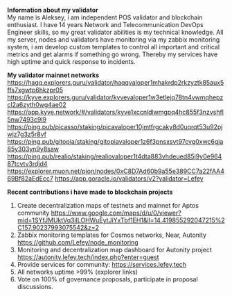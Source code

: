 **Information about my validator**<br>
My name is Aleksey, i am independent POS validator and blockchain enthusiast. I have 14 years Network and Telecommunication DevOps Engineer skills, so my great validator abilities is my technical knowledge. All my server, nodes and validators have monitoring via my zabbix monitoring system, i am develop custom templates to control all important and critical metrics and get alarms if something go wrong. Thereby my services have high uptime and quick response to incidents.

**My validator mainnet networks**<br>
https://haqq.explorers.guru/validator/haqqvaloper1mhakrdp2rkzyztk85aux5ffs7xgwtp6hkzpr05
https://kyve.explorers.guru/validator/kyvevaloper1w3etlejq78tn4vwmqhepzcl2a6zyth0wg4ae02
https://app.kyve.network/#/validators/kyve1xccnldlwmgpq4hc855f3nzvshfl5nw7493c9l9
https://ping.pub/picasso/staking/picavaloper10jmtfrgcaky8d0uqrqt53u92pjwjz7g3z5r8vf
https://ping.pub/gitopia/staking/gitopiavaloper1z6f3pnsxsvt97cvg0xwc6gja85y303yn9y8saw
https://ping.pub/realio/staking/realiovaloper1t4dta883vhdeued85j9y0e96487tcvtv3rdjd4
https://explorer.muon.net/pion/nodes/0xC8D7Ad60b9a55e389CC7a22fAA469Bf82aEdEcc7
https://app.goracle.io/validators/v2?validator=Lefey

**Recent contributions i have made to blockchain projects**<br>
1. Create decentralization maps of testnets and mainnet for Aptos community https://www.google.com/maps/d/u/0/viewer?mid=1SYfJMUktVq3ilLOHWuEytJiYxTbf1EH1&ll=14.419855292047215%2C157.90237993075542&z=2
2. Zabbix monitoring templates for Cosmos networks, Near, Autonity https://github.com/Lefey/node_monitoring
3. Monitoring and decentralization map dashboard for Autonity project https://autonity.lefey.tech/index.php?enter=guest
4. Provide services for community: https://services.lefey.tech
5. All networks uptime >99% (explorer links) 
6. Vote on 100% of governance proposals, participate in proposal discussions.
